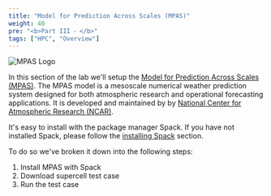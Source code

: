 ```yaml
---
title: "Model for Prediction Across Scales (MPAS)"
weight: 40
pre: "<b>Part III ⁃ </b>"
tags: ["HPC", "Overview"]
---
```


![MPAS Logo](/images/mpas/logo.png)

In this section of the lab we'll setup the [Model for Prediction Across Scales (MPAS)](https://mpas-dev.github.io/). The MPAS model is a mesoscale numerical weather prediction system designed for both atmospheric research and operational forecasting applications. It is developed and maintained by by [National Center for Atmospheric Research (NCAR)](https://ncar.ucar.edu/what-we-offer/models/weather-research-and-forecasting-model-MPAS).

It's easy to install with the package manager Spack. If you have not installed
Spack, please follow the [installing Spack](/02-cluster/04-install-spack.html)
section.

To do so we've broken it down into the following steps:

1. Install MPAS with Spack
2. Download supercell test case
3. Run the test case
